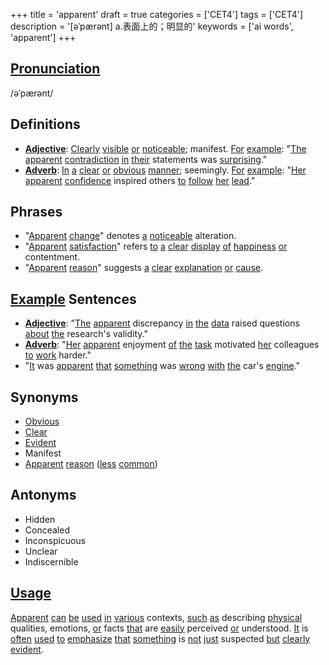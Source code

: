 +++
title = 'apparent'
draft = true
categories = ['CET4']
tags = ['CET4']
description = '[əˈpærənt] a.表面上的；明显的'
keywords = ['ai words', 'apparent']
+++

## [Pronunciation](/en/post/pronunciation/)
/əˈpærənt/

## Definitions
- **[Adjective](/en/post/adjective/)**: [Clearly](/en/post/clearly/) [visible](/en/post/visible/) [or](/en/post/or/) [noticeable](/en/post/noticeable/); manifest. [For](/en/post/for/) [example](/en/post/example/): "[The](/en/post/the/) [apparent](/en/post/apparent/) [contradiction](/en/post/contradiction/) [in](/en/post/in/) [their](/en/post/their/) statements was [surprising](/en/post/surprising/)."
- **[Adverb](/en/post/adverb/)**: [In](/en/post/in/) [a](/en/post/a/) [clear](/en/post/clear/) [or](/en/post/or/) [obvious](/en/post/obvious/) [manner](/en/post/manner/); seemingly. [For](/en/post/for/) [example](/en/post/example/): "[Her](/en/post/her/) [apparent](/en/post/apparent/) [confidence](/en/post/confidence/) inspired others [to](/en/post/to/) [follow](/en/post/follow/) [her](/en/post/her/) [lead](/en/post/lead/)."

## Phrases
- "[Apparent](/en/post/apparent/) [change](/en/post/change/)" denotes [a](/en/post/a/) [noticeable](/en/post/noticeable/) alteration.
- "[Apparent](/en/post/apparent/) [satisfaction](/en/post/satisfaction/)" refers [to](/en/post/to/) [a](/en/post/a/) [clear](/en/post/clear/) [display](/en/post/display/) [of](/en/post/of/) [happiness](/en/post/happiness/) [or](/en/post/or/) contentment.
- "[Apparent](/en/post/apparent/) [reason](/en/post/reason/)" suggests [a](/en/post/a/) [clear](/en/post/clear/) [explanation](/en/post/explanation/) [or](/en/post/or/) [cause](/en/post/cause/).

## [Example](/en/post/example/) Sentences
- **[Adjective](/en/post/adjective/)**: "[The](/en/post/the/) [apparent](/en/post/apparent/) discrepancy [in](/en/post/in/) [the](/en/post/the/) [data](/en/post/data/) raised questions [about](/en/post/about/) [the](/en/post/the/) research's validity."
- **[Adverb](/en/post/adverb/)**: "[Her](/en/post/her/) [apparent](/en/post/apparent/) enjoyment [of](/en/post/of/) [the](/en/post/the/) [task](/en/post/task/) motivated [her](/en/post/her/) colleagues [to](/en/post/to/) [work](/en/post/work/) harder."
- "[It](/en/post/it/) was [apparent](/en/post/apparent/) [that](/en/post/that/) [something](/en/post/something/) was [wrong](/en/post/wrong/) [with](/en/post/with/) [the](/en/post/the/) car's [engine](/en/post/engine/)."

## Synonyms
- [Obvious](/en/post/obvious/)
- [Clear](/en/post/clear/)
- [Evident](/en/post/evident/)
- Manifest
- [Apparent](/en/post/apparent/) [reason](/en/post/reason/) ([less](/en/post/less/) [common](/en/post/common/))

## Antonyms
- Hidden
- Concealed
- Inconspicuous
- Unclear
- Indiscernible

## [Usage](/en/post/usage/)
[Apparent](/en/post/apparent/) [can](/en/post/can/) [be](/en/post/be/) [used](/en/post/used/) [in](/en/post/in/) [various](/en/post/various/) contexts, [such](/en/post/such/) [as](/en/post/as/) describing [physical](/en/post/physical/) qualities, emotions, [or](/en/post/or/) facts [that](/en/post/that/) are [easily](/en/post/easily/) perceived [or](/en/post/or/) understood. [It](/en/post/it/) is [often](/en/post/often/) [used](/en/post/used/) [to](/en/post/to/) [emphasize](/en/post/emphasize/) [that](/en/post/that/) [something](/en/post/something/) is [not](/en/post/not/) [just](/en/post/just/) suspected [but](/en/post/but/) [clearly](/en/post/clearly/) [evident](/en/post/evident/).
